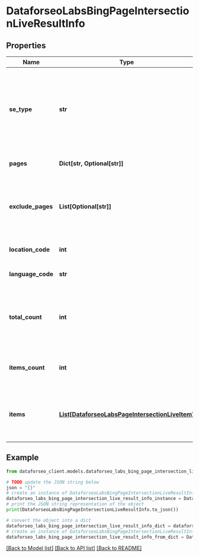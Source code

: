 # DataforseoLabsBingPageIntersectionLiveResultInfo


## Properties

Name | Type | Description | Notes
------------ | ------------- | ------------- | -------------
**se_type** | **str** | search engine type search engine type specified in a POST request; for this endpoint, the field equals bing | [optional] 
**pages** | **Dict[str, Optional[str]]** | URLs you specified a POST array | [optional] 
**exclude_pages** | **List[Optional[str]]** | URLs you specified in a POST array that will be excluded from the results | [optional] 
**location_code** | **int** | location code in a POST array | [optional] 
**language_code** | **str** | language code in a POST array | [optional] 
**total_count** | **int** | total amount of results in our database relevant to your request | [optional] 
**items_count** | **int** | the number of results returned in the items array | [optional] 
**items** | [**List[DataforseoLabsPageIntersectionLiveItem]**](DataforseoLabsPageIntersectionLiveItem.md) | contains keywords, relevant SERP elements and related data | [optional] 

## Example

```python
from dataforseo_client.models.dataforseo_labs_bing_page_intersection_live_result_info import DataforseoLabsBingPageIntersectionLiveResultInfo

# TODO update the JSON string below
json = "{}"
# create an instance of DataforseoLabsBingPageIntersectionLiveResultInfo from a JSON string
dataforseo_labs_bing_page_intersection_live_result_info_instance = DataforseoLabsBingPageIntersectionLiveResultInfo.from_json(json)
# print the JSON string representation of the object
print(DataforseoLabsBingPageIntersectionLiveResultInfo.to_json())

# convert the object into a dict
dataforseo_labs_bing_page_intersection_live_result_info_dict = dataforseo_labs_bing_page_intersection_live_result_info_instance.to_dict()
# create an instance of DataforseoLabsBingPageIntersectionLiveResultInfo from a dict
dataforseo_labs_bing_page_intersection_live_result_info_from_dict = DataforseoLabsBingPageIntersectionLiveResultInfo.from_dict(dataforseo_labs_bing_page_intersection_live_result_info_dict)
```
[[Back to Model list]](../README.md#documentation-for-models) [[Back to API list]](../README.md#documentation-for-api-endpoints) [[Back to README]](../README.md)


